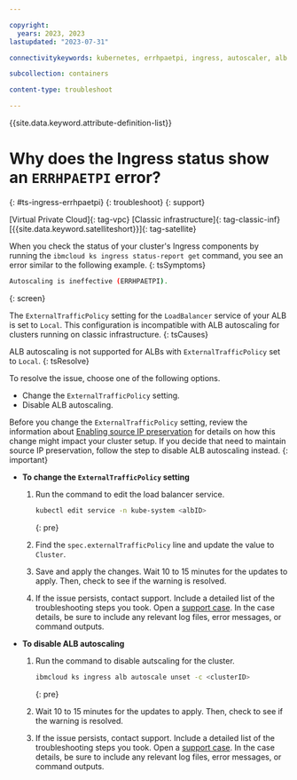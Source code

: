 ```yaml
---

copyright: 
  years: 2023, 2023
lastupdated: "2023-07-31"

connectivitykeywords: kubernetes, errhpaetpi, ingress, autoscaler, alb

subcollection: containers

content-type: troubleshoot

---
```


{{site.data.keyword.attribute-definition-list}}

# Why does the Ingress status show an `ERRHPAETPI` error?
{: #ts-ingress-errhpaetpi}
{: troubleshoot}
{: support}

[Virtual Private Cloud]{: tag-vpc} [Classic infrastructure]{: tag-classic-inf} [{{site.data.keyword.satelliteshort}}]{: tag-satellite}

When you check the status of your cluster's Ingress components by running the `ibmcloud ks ingress status-report get` command, you see an error similar to the following example.
{: tsSymptoms}

```sh
Autoscaling is ineffective (ERRHPAETPI).
```
{: screen}

The `ExternalTrafficPolicy` setting for the `LoadBalancer` service of your ALB is set to `Local`. This configuration is incompatible with ALB autoscaling for clusters running on classic infrastructure.
{: tsCauses}

ALB autoscaling is not supported for ALBs with `ExternalTrafficPolicy` set to `Local`.
{: tsResolve}

To resolve the issue, choose one of the following options.

- Change the `ExternalTrafficPolicy` setting.
- Disable ALB autoscaling. 

Before you change the `ExternalTrafficPolicy` setting, review the information about [Enabling source IP preservation](/docs/containers?topic=containers-loadbalancer&interface=ui#lb_source_ip) for details on how this change might impact your cluster setup. If you decide that need to maintain source IP preservation, follow the step to disable ALB autoscaling instead.
{: important}

- **To change the `ExternalTrafficPolicy` setting**

    1. Run the command to edit the load balancer service.
        ```sh
        kubectl edit service -n kube-system <albID>
        ```
        {: pre}

    1. Find the `spec.externalTrafficPolicy` line and update the value to `Cluster`.

    1. Save and apply the changes. Wait 10 to 15 minutes for the updates to apply. Then, check to see if the warning is resolved.

    1. If the issue persists, contact support. Include a detailed list of the troubleshooting steps you took. Open a [support case](/docs/get-support?topic=get-support-using-avatar). In the case details, be sure to include any relevant log files, error messages, or command outputs.

- **To disable ALB autoscaling**

    1. Run the command to disable autscaling for the cluster.
        ```sh
        ibmcloud ks ingress alb autoscale unset -c <clusterID>
        ```
        {: pre}

    1. Wait 10 to 15 minutes for the updates to apply. Then, check to see if the warning is resolved.

    1. If the issue persists, contact support. Include a detailed list of the troubleshooting steps you took. Open a [support case](/docs/get-support?topic=get-support-using-avatar). In the case details, be sure to include any relevant log files, error messages, or command outputs.



